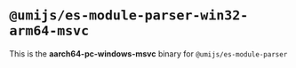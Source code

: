 # `@umijs/es-module-parser-win32-arm64-msvc`

This is the **aarch64-pc-windows-msvc** binary for `@umijs/es-module-parser`
